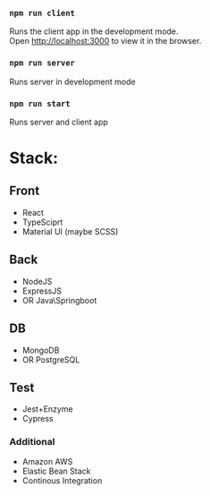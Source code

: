 ### `npm run client`

Runs the client app in the development mode.<br />
Open [http://localhost:3000](http://localhost:3000) to view it in the browser.

### `npm run server`

Runs server in development mode

### `npm run start`

Runs server and client app

# Stack: 
## Front
  - React
  - TypeSciprt
  - Material UI (maybe SCSS)
## Back
  - NodeJS
  - ExpressJS
  - OR Java\Springboot
    
## DB
  - MongoDB
  - OR PostgreSQL

## Test
  - Jest+Enzyme
  - Cypress
    
### Additional
  - Amazon AWS
  - Elastic Bean Stack
  - Continous Integration


